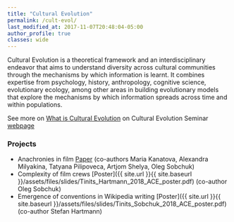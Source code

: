 ```yaml
---
title: "Cultural Evolution"
permalink: /cult-evol/
last_modified_at: 2017-11-07T20:48:04-05:00
author_profile: true
classes: wide
---
```


Cultural Evolution is a theoretical framework and an interdisciplinary endeavor that aims to understand diversity across cultural communities through the mechanisms by which information is learnt. It combines expertise from psychology, history, anthropology, cognitive science, evolutionary ecology, among other areas in building evolutionary models that explore the mechanisms by which information spreads across time and within populations.

See more on [What is Cultural Evolution](https://evocultures.wordpress.com/what-is-cultural-evolution-2/) on Cultural Evolution Seminar [webpage](https://evocultures.wordpress.com/)

### Projects
- Anachronies in film [Paper](https://litlab.stanford.edu/LiteraryLabPamphlet14.pdf) (co-authors Maria Kanatova, Alexandra Milyakina, Tatyana Pilipoveca, Artjom Shelya, Oleg Sobchuk)
- Complexity of film crews [Poster]({{ site.url }}{{ site.baseurl }}/assets/files/slides/Tinits_Hartmann_2018_ACE_poster.pdf) (co-author Oleg Sobchuk)
- Emergence of conventions in Wikipedia writing [Poster]({{ site.url }}{{ site.baseurl }}/assets/files/slides/Tinits_Sobchuk_2018_ACE_poster.pdf) (co-author Stefan Hartmann)
